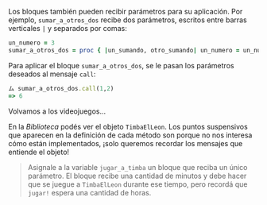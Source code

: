 Los bloques también pueden recibir parámetros para su aplicación. Por ejemplo, `sumar_a_otros_dos` recibe dos parámetros, escritos entre barras verticales `|` y separados por comas:

```ruby
un_numero = 3
sumar_a_otros_dos = proc { |un_sumando, otro_sumando| un_numero = un_numero + un_sumando + otro_sumando }
```

Para aplicar el bloque `sumar_a_otros_dos`, se le pasan los parámetros deseados al mensaje `call`:

```ruby
ム sumar_a_otros_dos.call(1,2)
=> 6
```

Volvamos a los videojuegos... 

En la _Biblioteca_ podés ver el objeto `TimbaElLeon`. Los puntos suspensivos que aparecen en la definición de cada método son porque no nos interesa cómo están implementados, ¡solo queremos recordar los mensajes que entiende el objeto!

> Asignale a la variable `jugar_a_timba` un bloque que reciba un único parámetro. El bloque recibe una cantidad de minutos y debe hacer que se juegue a `TimbaElLeon` durante ese tiempo, pero recordá que `jugar!` espera una cantidad de horas. 
